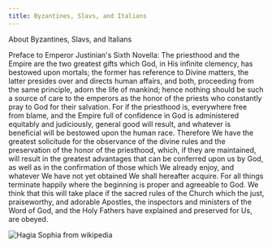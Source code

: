 ```yaml
---
title: Byzantines, Slavs, and Italians
---
```


About Byzantines, Slavs, and Italians


Preface to Emperor Justinian's Sixth Novella:
The priesthood and the Empire are the two greatest gifts which God, in His infinite clemency, has bestowed upon mortals; the former has reference to Divine matters, the latter presides over and directs human affairs, and both, proceeding from the same principle, adorn the life of mankind; hence nothing should be such a source of care to the emperors as the honor of the priests who constantly pray to God for their salvation. For if the priesthood is, everywhere free from blame, and the Empire full of confidence in God is administered equitably and judiciously, general good will result, and whatever is beneficial will be bestowed upon the human race. Therefore We have the greatest solicitude for the observance of the divine rules and the preservation of the honor of the priesthood, which, if they are maintained, will result in the greatest advantages that can be conferred upon us by God, as well as in the confirmation of those which We already enjoy, and whatever We have not yet obtained We shall hereafter acquire. For all things terminate happily where the beginning is proper and agreeable to God. We think that this will take place if the sacred rules of the Church which the just, praiseworthy, and adorable Apostles, the inspectors and ministers of the Word of God, and the Holy Fathers have explained and preserved for Us, are obeyed.


![Hagia Sophia from wikipedia](https://en.wikipedia.org/wiki/Hagia_Sophia#/media/File:Hagia_Sophia_Mars_2013.jpg)
